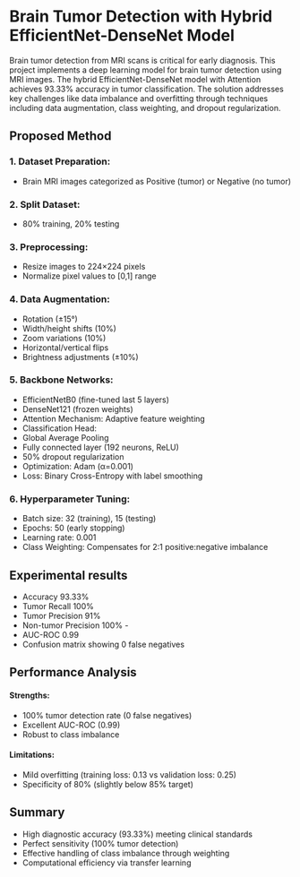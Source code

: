 # Brain Tumor Detection with Hybrid EfficientNet-DenseNet Model
Brain tumor detection from MRI scans is critical for early diagnosis. This project implements a deep learning model for brain tumor detection using MRI images. The hybrid EfficientNet-DenseNet model with Attention achieves 93.33% accuracy in tumor classification. The solution addresses key challenges like data imbalance and overfitting through techniques including data augmentation, class weighting, and dropout regularization.

## Proposed Method
### 1. Dataset Preparation: 
- Brain MRI images categorized as Positive (tumor) or Negative (no tumor)
### 2. Split Dataset: 
- 80% training, 20% testing
### 3. Preprocessing:
- Resize images to 224×224 pixels
- Normalize pixel values ​​to [0,1] range
### 4. Data Augmentation:
- Rotation (±15°)
- Width/height shifts (10%)
- Zoom variations (10%)
- Horizontal/vertical flips
- Brightness adjustments (±10%)
### 5. Backbone Networks:
- EfficientNetB0 (fine-tuned last 5 layers)
- DenseNet121 (frozen weights)
- Attention Mechanism: Adaptive feature weighting
- Classification Head:
- Global Average Pooling
- Fully connected layer (192 neurons, ReLU)
- 50% dropout regularization
- Optimization: Adam (α=0.001)
- Loss: Binary Cross-Entropy with label smoothing
### 6. Hyperparameter Tuning:
- Batch size: 32 (training), 15 (testing)
- Epochs: 50 (early stopping)
- Learning rate: 0.001
- Class Weighting: Compensates for 2:1 positive:negative imbalance

## Experimental results
- Accuracy 93.33%
- Tumor Recall 100%
- Tumor Precision 91%
- Non-tumor Precision 100% -
- AUC-ROC 0.99
- Confusion matrix showing 0 false negatives

## Performance Analysis
#### Strengths:
- 100% tumor detection rate (0 false negatives)
- Excellent AUC-ROC (0.99)
- Robust to class imbalance

#### Limitations:
- Mild overfitting (training loss: 0.13 vs validation loss: 0.25)
- Specificity of 80% (slightly below 85% target)

## Summary
- High diagnostic accuracy (93.33%) meeting clinical standards
- Perfect sensitivity (100% tumor detection)
- Effective handling of class imbalance through weighting
- Computational efficiency via transfer learning
